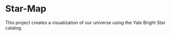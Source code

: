 # Star-Map
This project creates a visualization of our universe using the Yale Bright Star catalog. 
